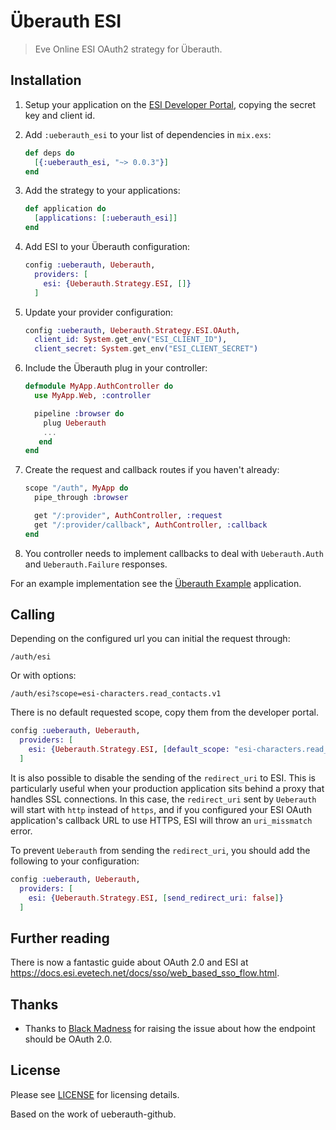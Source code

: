 # Überauth ESI

> Eve Online ESI OAuth2 strategy for Überauth.

## Installation

1. Setup your application on the [ESI Developer Portal](https://developers.eveonline.com), copying the secret key and client id.

1. Add `:ueberauth_esi` to your list of dependencies in `mix.exs`:

    ```elixir
    def deps do
      [{:ueberauth_esi, "~> 0.0.3"}]
    end
    ```

1. Add the strategy to your applications:

    ```elixir
    def application do
      [applications: [:ueberauth_esi]]
    end
    ```

1. Add ESI to your Überauth configuration:

    ```elixir
    config :ueberauth, Ueberauth,
      providers: [
        esi: {Ueberauth.Strategy.ESI, []}
      ]
    ```

1.  Update your provider configuration:

    ```elixir
    config :ueberauth, Ueberauth.Strategy.ESI.OAuth,
      client_id: System.get_env("ESI_CLIENT_ID"),
      client_secret: System.get_env("ESI_CLIENT_SECRET")
    ```

1.  Include the Überauth plug in your controller:

    ```elixir
    defmodule MyApp.AuthController do
      use MyApp.Web, :controller

      pipeline :browser do
        plug Ueberauth
        ...
       end
    end
    ```

1.  Create the request and callback routes if you haven't already:

    ```elixir
    scope "/auth", MyApp do
      pipe_through :browser

      get "/:provider", AuthController, :request
      get "/:provider/callback", AuthController, :callback
    end
    ```

1. You controller needs to implement callbacks to deal with `Ueberauth.Auth` and `Ueberauth.Failure` responses.

For an example implementation see the [Überauth Example](https://github.com/ueberauth/ueberauth_example) application.

## Calling

Depending on the configured url you can initial the request through:

    /auth/esi

Or with options:

    /auth/esi?scope=esi-characters.read_contacts.v1

There is no default requested scope, copy them from the developer portal.

```elixir
config :ueberauth, Ueberauth,
  providers: [
    esi: {Ueberauth.Strategy.ESI, [default_scope: "esi-characters.read_contacts.v1"]}
  ]
```

It is also possible to disable the sending of the `redirect_uri` to ESI. This is particularly useful
when your production application sits behind a proxy that handles SSL connections. In this case,
the `redirect_uri` sent by `Ueberauth` will start with `http` instead of `https`, and if you configured
your ESI OAuth application's callback URL to use HTTPS, ESI will throw an `uri_missmatch` error.

To prevent `Ueberauth` from sending the `redirect_uri`, you should add the following to your configuration:

```elixir
config :ueberauth, Ueberauth,
  providers: [
    esi: {Ueberauth.Strategy.ESI, [send_redirect_uri: false]}
  ]
```

## Further reading
There is now a fantastic guide about OAuth 2.0 and ESI at https://docs.esi.evetech.net/docs/sso/web_based_sso_flow.html.

## Thanks
- Thanks to [Black Madness](https://github.com/blackmadness) for raising the issue about how the endpoint should be OAuth 2.0.

## License

Please see [LICENSE](https://github.com/joshuataylor/ueberauth_esi/blob/master/LICENSE) for licensing details.

Based on the work of ueberauth-github.